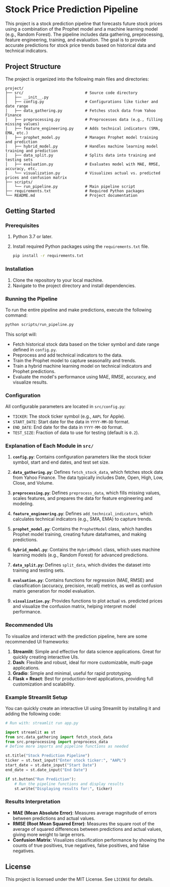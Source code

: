 
# Stock Price Prediction Pipeline

This project is a stock prediction pipeline that forecasts future stock prices using a combination of the Prophet model 
and a machine learning model (e.g., Random Forest). The pipeline includes data gathering, preprocessing, feature 
engineering, training, and evaluation. The goal is to provide accurate predictions for stock price trends based on 
historical data and technical indicators.

## Project Structure

The project is organized into the following main files and directories:

```
project/
├── src/                           # Source code directory
│   ├── __init__.py
│   ├── config.py                  # Configurations like ticker and date range
│   ├── data_gathering.py          # Fetches stock data from Yahoo Finance
│   ├── preprocessing.py           # Preprocesses data (e.g., filling missing values)
│   ├── feature_engineering.py     # Adds technical indicators (SMA, EMA, etc.)
│   ├── prophet_model.py           # Manages Prophet model training and prediction
│   ├── hybrid_model.py            # Handles machine learning model training and prediction
│   ├── data_split.py              # Splits data into training and testing sets
│   ├── evaluation.py              # Evaluates model with MAE, RMSE, accuracy, etc.
│   └── visualization.py           # Visualizes actual vs. predicted prices and confusion matrix
├── scripts/
│   └── run_pipeline.py            # Main pipeline script
├── requirements.txt               # Required Python packages
└── README.md                      # Project documentation
```

## Getting Started

### Prerequisites

1. Python 3.7 or later.
2. Install required Python packages using the `requirements.txt` file.

   ```bash
   pip install -r requirements.txt
   ```

### Installation

1. Clone the repository to your local machine.
2. Navigate to the project directory and install dependencies.

### Running the Pipeline

To run the entire pipeline and make predictions, execute the following command:

```bash
python scripts/run_pipeline.py
```

This script will:
- Fetch historical stock data based on the ticker symbol and date range defined in `config.py`.
- Preprocess and add technical indicators to the data.
- Train the Prophet model to capture seasonality and trends.
- Train a hybrid machine learning model on technical indicators and Prophet predictions.
- Evaluate the model's performance using MAE, RMSE, accuracy, and visualize results.

### Configuration

All configurable parameters are located in `src/config.py`:
- `TICKER`: The stock ticker symbol (e.g., `AAPL` for Apple).
- `START_DATE`: Start date for the data in `YYYY-MM-DD` format.
- `END_DATE`: End date for the data in `YYYY-MM-DD` format.
- `TEST_SIZE`: Fraction of data to use for testing (default is `0.2`).

### Explanation of Each Module in `src/`

1. **`config.py`**: Contains configuration parameters like the stock ticker symbol, start and end dates, and test set size.

2. **`data_gathering.py`**: Defines `fetch_stock_data`, which fetches stock data from Yahoo Finance. The data typically includes Date, Open, High, Low, Close, and Volume.

3. **`preprocessing.py`**: Defines `preprocess_data`, which fills missing values, scales features, and prepares the data for feature engineering and modeling.

4. **`feature_engineering.py`**: Defines `add_technical_indicators`, which calculates technical indicators (e.g., SMA, EMA) to capture trends.

5. **`prophet_model.py`**: Contains the `ProphetModel` class, which handles Prophet model training, creating future dataframes, and making predictions.

6. **`hybrid_model.py`**: Contains the `HybridModel` class, which uses machine learning models (e.g., Random Forest) for advanced predictions.

7. **`data_split.py`**: Defines `split_data`, which divides the dataset into training and testing sets.

8. **`evaluation.py`**: Contains functions for regression (MAE, RMSE) and classification (accuracy, precision, recall) metrics, as well as confusion matrix generation for model evaluation.

9. **`visualization.py`**: Provides functions to plot actual vs. predicted prices and visualize the confusion matrix, helping interpret model performance.

### Recommended UIs

To visualize and interact with the prediction pipeline, here are some recommended UI frameworks:

1. **Streamlit**: Simple and effective for data science applications. Great for quickly creating interactive UIs.
2. **Dash**: Flexible and robust, ideal for more customizable, multi-page applications.
3. **Gradio**: Simple and minimal, useful for rapid prototyping.
4. **Flask + React**: Best for production-level applications, providing full customization and scalability.

### Example Streamlit Setup

You can quickly create an interactive UI using Streamlit by installing it and adding the following code:

```python
# Run with: streamlit run app.py

import streamlit as st
from src.data_gathering import fetch_stock_data
from src.preprocessing import preprocess_data
# Define more imports and pipeline functions as needed

st.title("Stock Prediction Pipeline")
ticker = st.text_input("Enter stock ticker:", "AAPL")
start_date = st.date_input("Start Date")
end_date = st.date_input("End Date")

if st.button("Run Prediction"):
    # Run the pipeline functions and display results
    st.write("Displaying results for:", ticker)
```

### Results Interpretation

- **MAE (Mean Absolute Error)**: Measures average magnitude of errors between predictions and actual values.
- **RMSE (Root Mean Squared Error)**: Measures the square root of the average of squared differences between predictions and actual values, giving more weight to large errors.
- **Confusion Matrix**: Visualizes classification performance by showing the counts of true positives, true negatives, false positives, and false negatives.

## License

This project is licensed under the MIT License. See `LICENSE` for details.
